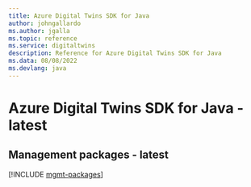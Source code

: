 ```yaml
---
title: Azure Digital Twins SDK for Java
author: johngallardo
ms.author: jgalla
ms.topic: reference
ms.service: digitaltwins
description: Reference for Azure Digital Twins SDK for Java
ms.data: 08/08/2022
ms.devlang: java
---
```

# Azure Digital Twins SDK for Java - latest

## Management packages - latest
[!INCLUDE [mgmt-packages](digital-twins-mgmt-index.md)]